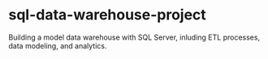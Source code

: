 # sql-data-warehouse-project
Building a model data warehouse with SQL Server, inluding ETL processes, data modeling, and analytics.
